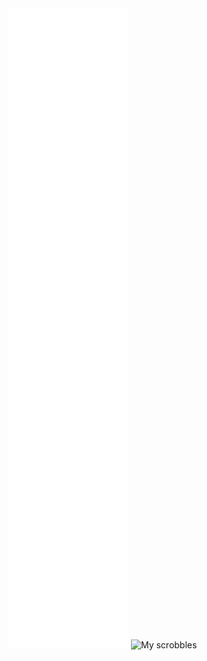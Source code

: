 <picture>
  <img src="/github-metrics.svg" alt="Metrics">
</picture>

<img src="https://lastfm-recently-played.vercel.app/api?user=tncz" alt="My scrobbles">
